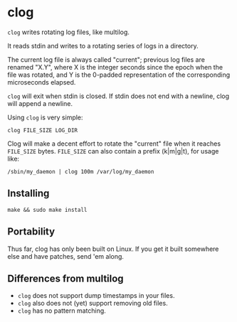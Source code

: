 clog
====

`clog` writes rotating log files, like multilog.

It reads stdin and writes to a rotating series of logs in a
directory.

The current log file is always called "current"; previous log
files are renamed "X.Y", where X is the integer seconds since
the epoch when the file was rotated, and Y is the 0-padded
representation of the corresponding microseconds elapsed.

`clog` will exit when stdin is closed.  If stdin does not
end with a newline, clog will append a newline.

Using `clog` is very simple:

    clog FILE_SIZE LOG_DIR

Clog will make a decent effort to rotate the "current" file
when it reaches `FILE_SIZE` bytes.  `FILE_SIZE` can also contain
a prefix (k|m|g|t), for usage like:

    /sbin/my_daemon | clog 100m /var/log/my_daemon

Installing
----------

    make && sudo make install

Portability
-----------

Thus far, clog has only been built on Linux.  If you get it built
somewhere else and have patches, send 'em along.

Differences from multilog
-------------------------

 * `clog` does not support dump timestamps in your files.
 * `clog` also does not (yet) support removing old files.
 * `clog` has no pattern matching.

